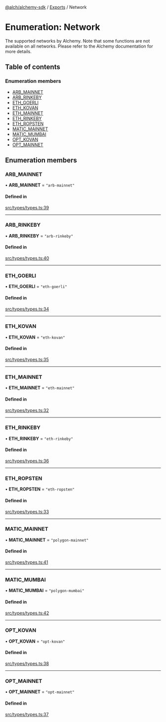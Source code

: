[@alch/alchemy-sdk](../README.md) / [Exports](../modules.md) / Network

# Enumeration: Network

The supported networks by Alchemy. Note that some functions are not available
on all networks. Please refer to the Alchemy documentation for more details.

## Table of contents

### Enumeration members

- [ARB\_MAINNET](Network.md#arb_mainnet)
- [ARB\_RINKEBY](Network.md#arb_rinkeby)
- [ETH\_GOERLI](Network.md#eth_goerli)
- [ETH\_KOVAN](Network.md#eth_kovan)
- [ETH\_MAINNET](Network.md#eth_mainnet)
- [ETH\_RINKEBY](Network.md#eth_rinkeby)
- [ETH\_ROPSTEN](Network.md#eth_ropsten)
- [MATIC\_MAINNET](Network.md#matic_mainnet)
- [MATIC\_MUMBAI](Network.md#matic_mumbai)
- [OPT\_KOVAN](Network.md#opt_kovan)
- [OPT\_MAINNET](Network.md#opt_mainnet)

## Enumeration members

### ARB\_MAINNET

• **ARB\_MAINNET** = `"arb-mainnet"`

#### Defined in

[src/types/types.ts:39](https://github.com/alchemyplatform/alchemy-sdk-js/blob/0fdf0d4/src/types/types.ts#L39)

___

### ARB\_RINKEBY

• **ARB\_RINKEBY** = `"arb-rinkeby"`

#### Defined in

[src/types/types.ts:40](https://github.com/alchemyplatform/alchemy-sdk-js/blob/0fdf0d4/src/types/types.ts#L40)

___

### ETH\_GOERLI

• **ETH\_GOERLI** = `"eth-goerli"`

#### Defined in

[src/types/types.ts:34](https://github.com/alchemyplatform/alchemy-sdk-js/blob/0fdf0d4/src/types/types.ts#L34)

___

### ETH\_KOVAN

• **ETH\_KOVAN** = `"eth-kovan"`

#### Defined in

[src/types/types.ts:35](https://github.com/alchemyplatform/alchemy-sdk-js/blob/0fdf0d4/src/types/types.ts#L35)

___

### ETH\_MAINNET

• **ETH\_MAINNET** = `"eth-mainnet"`

#### Defined in

[src/types/types.ts:32](https://github.com/alchemyplatform/alchemy-sdk-js/blob/0fdf0d4/src/types/types.ts#L32)

___

### ETH\_RINKEBY

• **ETH\_RINKEBY** = `"eth-rinkeby"`

#### Defined in

[src/types/types.ts:36](https://github.com/alchemyplatform/alchemy-sdk-js/blob/0fdf0d4/src/types/types.ts#L36)

___

### ETH\_ROPSTEN

• **ETH\_ROPSTEN** = `"eth-ropsten"`

#### Defined in

[src/types/types.ts:33](https://github.com/alchemyplatform/alchemy-sdk-js/blob/0fdf0d4/src/types/types.ts#L33)

___

### MATIC\_MAINNET

• **MATIC\_MAINNET** = `"polygon-mainnet"`

#### Defined in

[src/types/types.ts:41](https://github.com/alchemyplatform/alchemy-sdk-js/blob/0fdf0d4/src/types/types.ts#L41)

___

### MATIC\_MUMBAI

• **MATIC\_MUMBAI** = `"polygon-mumbai"`

#### Defined in

[src/types/types.ts:42](https://github.com/alchemyplatform/alchemy-sdk-js/blob/0fdf0d4/src/types/types.ts#L42)

___

### OPT\_KOVAN

• **OPT\_KOVAN** = `"opt-kovan"`

#### Defined in

[src/types/types.ts:38](https://github.com/alchemyplatform/alchemy-sdk-js/blob/0fdf0d4/src/types/types.ts#L38)

___

### OPT\_MAINNET

• **OPT\_MAINNET** = `"opt-mainnet"`

#### Defined in

[src/types/types.ts:37](https://github.com/alchemyplatform/alchemy-sdk-js/blob/0fdf0d4/src/types/types.ts#L37)

